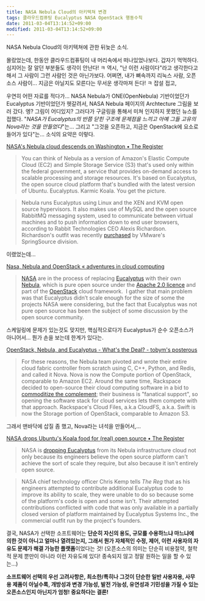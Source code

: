 ```yaml
---
title: NASA Nebula Cloud의 아키텍쳐 변경
tags: 클라우드컴퓨팅 Eucalyptus NASA OpenStack 행동수칙
date: 2011-03-04T13:14:52+09:00
modified: 2011-03-04T13:14:52+09:00
---
```

NASA Nebula Cloud의 아키텍쳐에 관한 뒤늦은 소식.

몰랐었는데, 한동안 클라우드컴퓨팅이 내 머리속에서 떠나있었나보다. 갑자기
먹먹하다. 심지어는 잘 알던 부분들도 생각이 안난다!
ㅋ 역시, "난 이런 사람이다"라고 생각한다고 해서 그 사람이 그런 사람인 것은
아닌가보다. 어쩌면, 내가 뼈속까지 리눅스 사람, 오픈소스 사람이... 지금은
아닐지도 모른다는 무서운 생각마져 든다! ㅋ 잡설 접고,

우연히 어떤 자료를 적다가... NASA Nebula가 ONE(OpenNebula) 기반이었던가
Eucalyptus 기반이었던가 헷갈려서, NASA Nebula 페이지의 Archtecture 그림을
보러 갔다. 엥? 그림이 어디있지? 그러다가 구글링을 통해서 미쳐 인지하지
못했던 뉴스를 접했다. "_NASA가 Eucalyptus의 반쯤 닫힌 구조에 문제점을 느끼고
아예 그들 고유의 Nova라는 것을 만들었다_"는... 그리고 "그것을 오픈하고,
지금은 OpenStack에 요소로 들어가 있다"는... 소식의 요약은 이렇다.

[NASA's Nebula cloud descends on Washington • The Register](http://www.theregister.co.uk/2010/04/28/nebula_goes_to_goddard/)

> You can think of Nebula as a version of Amazon's Elastic Compute Cloud (EC2) and Simple Storage Service (S3) that's used only within the federal government, a service that provides on-demand access to scalable processing and storage resources. It's based on Eucalyptus, the open source cloud platform that's bundled with the latest version of Ubuntu. Eucalyptus. Karmic Koala. You get the picture.

> Nebula runs Eucalyptus using Linux and the XEN and KVM open source hypervisors. It also makes use of MySQL and the open source RabbitMQ messaging system, used to communicate between virtual machines and to push information down to end user browsers, according to Rabbit Technologies CEO Alexis Richardson. Richardson's outfit was recently [purchased](http://www.theregister.co.uk/2010/04/13/springsource_buys_open_source_rabbit/) by VMware's SpringSource division.

이랬었는데...

[Nasa, Nebula and OpenStack « adventures in cloud computing](http://cloud.blechnum.net/?p=81)

> [NASA](http://www.nasa.gov/) are in the process of replacing [Eucalyptus](http://www.eucalyptus.com/) with their own [Nebula](http://nebula.nasa.gov/), which is pure open source under the [Apache 2.0 licence](http://www.apache.org/licenses/LICENSE-2.0.html) and part of the [OpenStack](http://www.openstack.org/) cloud framework.&nbsp; I gather that main problem was that Eucalyptus didn’t scale enough for the size of some the projects NASA were considering, but the fact that Eucalyptus was not pure open source has been the subject of some discussion by the open source community.

스케일링에 문제가 있는것도 맞지만, 핵심적으로다가 Eucalyptus가 순수
오픈소스가 아니어서... 뭔가 손을 보는데 한계가 있다는.

[OpenStack, Nebula, and Eucalyptus - What's the Deal? - tobym's posterous](http://tobym.posterous.com/openstack-nebula-and-eucalyptus-whats-the-dea)

> For these reasons, the Nebula team pivoted and wrote their entire cloud fabric controller from scratch using C, C++, Python, and Redis, and called it Nova. Nova is now the Compute portion of OpenStack, comparable to Amazon EC2. Around the same time, Rackspace decided to open-source their cloud computing software in a bid to [commoditize the complement](http://www.joelonsoftware.com/articles/StrategyLetterV.html); their business is "fanatical support", so opening the software stack for cloud services lets them compete with that approach. Rackspace's Cloud Files, a.k.a CloudFS, a.k.a. Swift is now the Storage portion of OpenStack, comparable to Amazon S3.

그래서 맨바닥에 삽질 좀 했고, Nova라는 녀석을 만들어서,...

[NASA drops Ubuntu's Koala food for (real) open source • The Register](http://www.theregister.co.uk/2010/07/20/why_nasa_is_dropping_eucalyptus_from_its_nebula_cloud/)

> NASA is [dropping Eucalyptus](http://www.theregister.co.uk/2010/07/19/nasa_rackspace_openstack/) from its Nebula infrastructure cloud not only because its engineers believe the open source platform can't achieve the sort of scale they require, but also because it isn't entirely open source.

> NASA chief technology officer Chris Kemp tells _The Reg_ that as his engineers attempted to contribute additional Eucalyptus code to improve its ability to scale, they were unable to do so because some of the platform's code is open and some isn't. Their attempted contributions conflicted with code that was only available in a partially closed version of platform maintained by Eucalyptus Systems Inc., the commercial outfit run by the project's founders.

결국, NASA가 선택한 소프트웨어는 **단순히 자신의 용도, 규모를 수용하느냐
마느냐에 의한 것이 아니고 얼마나 열려있는지, 그래서 뭔가 자체적인 수정,
제어, 이런 사용자의 자유도 문제가 해결 가능한 플랫폼**이었다는 것!
(오픈소스의 의미는 단순히 비용절약, 철학적 문제 뿐만이 아니라 이런 자유도에
있다! 종속되지 않고 정말 원하는 일을 할 수 있는...)

**소프트웨어 선택의 우선 고려사항은, 최소한/특히나 그것이 단순한 일반
사용자용, 사무용 제품이 아닐수록, 개방성과 변경 가능성, 발전 가능성,
유연성과 기민성을 가질 수 있는 오픈소스인지 아닌지가 엄청! 중요하다는 결론!**


